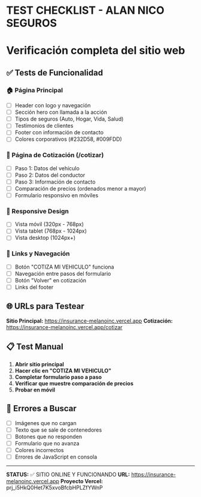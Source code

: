 # TEST CHECKLIST - ALAN NICO SEGUROS
# Verificación completa del sitio web

## ✅ Tests de Funcionalidad

### 🏠 Página Principal
- [ ] Header con logo y navegación
- [ ] Sección hero con llamada a la acción
- [ ] Tipos de seguros (Auto, Hogar, Vida, Salud)
- [ ] Testimonios de clientes
- [ ] Footer con información de contacto
- [ ] Colores corporativos (#232D58, #009FDD)

### 🚗 Página de Cotización (/cotizar)
- [ ] Paso 1: Datos del vehículo
- [ ] Paso 2: Datos del conductor
- [ ] Paso 3: Información de contacto
- [ ] Comparación de precios (ordenados menor a mayor)
- [ ] Formulario responsivo en móviles

### 📱 Responsive Design
- [ ] Vista móvil (320px - 768px)
- [ ] Vista tablet (768px - 1024px)
- [ ] Vista desktop (1024px+)

### 🔗 Links y Navegación
- [ ] Botón "COTIZA MI VEHICULO" funciona
- [ ] Navegación entre pasos del formulario
- [ ] Botón "Volver" en cotización
- [ ] Links del footer

## 🌐 URLs para Testear

**Sitio Principal:** https://insurance-melanoinc.vercel.app
**Cotización:** https://insurance-melanoinc.vercel.app/cotizar

## 📋 Test Manual

1. **Abrir sitio principal**
2. **Hacer clic en "COTIZA MI VEHICULO"**
3. **Completar formulario paso a paso**
4. **Verificar que muestre comparación de precios**
5. **Probar en móvil**

## 🚨 Errores a Buscar

- [ ] Imágenes que no cargan
- [ ] Texto que se sale de contenedores
- [ ] Botones que no responden
- [ ] Formulario que no avanza
- [ ] Colores incorrectos
- [ ] Errores de JavaScript en consola

---

**STATUS:** ✅ SITIO ONLINE Y FUNCIONANDO
**URL:** https://insurance-melanoinc.vercel.app
**Proyecto Vercel:** prj_i5HkQ0Het7K5xvoBfcbHPLZfYWnP
